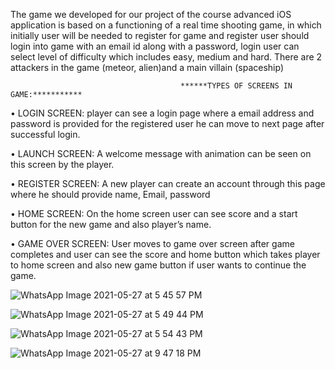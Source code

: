The game we developed for our project of the course advanced iOS application is based on a functioning of a real time shooting game, in which initially user will be needed to register for game and register user should login into game with an email id along with a password, login user can select level of difficulty which includes easy, medium and hard. There are 2 attackers in the game (meteor, alien)and a main villain (spaceship)


                                          ******TYPES OF SCREENS IN GAME:***********

• LOGIN SCREEN: player can see a login page where a email address and password is provided for the registered user he can move to next page after successful login.

• LAUNCH SCREEN: A welcome message with animation can be seen on this screen by the player. 

• REGISTER SCREEN: A new player can create an account through this page where he should provide name, Email, password 

• HOME SCREEN: On the home screen user can see score and a start button for the new game and also player’s name. 

• GAME OVER SCREEN: User moves to game over screen after game completes and user can see the score and home button which takes player to home screen and also new game button if user wants to continue the game.


![WhatsApp Image 2021-05-27 at 5 45 57 PM](https://user-images.githubusercontent.com/26799447/120022294-d8d4de80-c009-11eb-9000-21208e59b5c7.jpeg)

![WhatsApp Image 2021-05-27 at 5 49 44 PM](https://user-images.githubusercontent.com/26799447/120022382-f73ada00-c009-11eb-835e-a9cd35d49086.jpeg)

![WhatsApp Image 2021-05-27 at 5 54 43 PM](https://user-images.githubusercontent.com/26799447/120022413-fe61e800-c009-11eb-9670-43bc780dba63.jpeg)

![WhatsApp Image 2021-05-27 at 9 47 18 PM](https://user-images.githubusercontent.com/26799447/120022625-4a149180-c00a-11eb-8fff-dc29ffec5664.jpeg)


